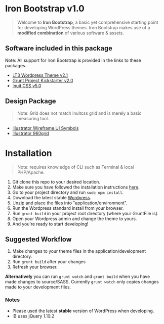 # Iron Bootstrap v1.0

> Welcome to **Iron Bootstrap**, a basic yet comprehensive starting point for developing WordPress themes. Iron Bootstrap makes use of a **modified combination** of various software & assets.

## Software included in this package
Note: All support for Iron Bootstrap is provided in the links to these packages.

- [LT3 Wordpress Theme v2.1](https://github.com/beaucharman/lt3)
- [Grunt Project Kickstarter v2.0](https://github.com/beaucharman/grunt-project-kickstarter)
- [Inuit CSS v5.0](http://inuitcss.com)

## Design Package
> Note: Grid does not match inuitcss grid and is merely a basic measuring tool.
- [Illustrator Wireframe UI Symbols](http://dribbble.com/shots/760177-Wireframe-Blueprint-Kit)
- [Illustrator 960grid](http://960.gs/)

# Installation
> Note: requires knowledge of CLI such as Terminal & local PHP/Apache.

1. Git clone this repo to your desired location.
2. Make sure you have followed the installation instructions [here](https://github.com/beaucharman/grunt-project-kickstarter).
3. Go to your project directory and run `sudo npm install`.
4. Download the latest stable [Wordpress](http://wordpress.org).
5. Unzip and place the files into "application/environment".
6. Run the Wordpress standard install from your browser.
7. Run `grunt build` in your project root directory (where your GruntFile is).
8. Open your Wordpress admin and change the theme to yours.
9. And you're ready to start developing!

## Suggested Workflow
1. Make changes to your theme files in the application/development directory.
2. Run `grunt build` after your changes
3. Refresh your browser.

**Alternatively** you can run `grunt watch` and `grunt build` when you have made changes to source/SASS. Currently `grunt watch` only copies changes made to your development files.

### Notes
- Please used the latest **stable** version of WordPress when developing.
- IB uses jQuery 1.10.2